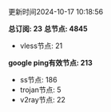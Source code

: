更新时间2024-10-17 10:18:56

**总订阅: 23**
**总节点: 4845**
- vless节点: 21

**google ping有效节点: 213**
- ss节点: 186
- trojan节点: 5
- v2ray节点: 22
